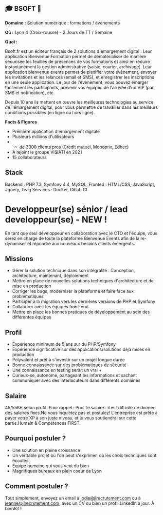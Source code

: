 ## 🎓 BSOFT 💾

**Domaine :** Solution numérique : formations / évènements

**Où :** Lyon 4 (Croix-rousse) - 2 Jours de TT / Semaine

**Quoi :** 

Bsoft.fr est un éditeur français de 2 solutions d'émargement digital : 
Leur application Bienvenue Formation permet de dématérialiser de manière sécurisée les feuilles de présences de vos formations et ainsi en réduire instantanément la gestion administrative (saisie, courier, archivage). 
Leur application bienvenue events permet de planifier votre évènement, envoyer les invitations et les relances (email et SMS), et enregistrer les inscriptions en une seule application. Le jour de l'évènement, vous pouvez émarger facilement les participants, prévenir vos équipes de l'arrivée d'un VIP (par SMS et notification), etc. 

Depuis 10 ans ils mettent en œuvre les meilleures technologies au service de l'émargement digital, pour vous permettre de travailler dans les meilleurs conditions possibles 
(en ligne ou hors ligne).

**Facts & Figures**
* Première application d'émargement digitale
* Plusieurs millions d'utilisateurs
* + de 3300 clients pros (Crédit mutuel, Monoprix, Edhec)
* A rejoint le groupe VISIATI en 2021 
* 15 collaborateurs 


## Stack

Backend : PHP 7.3, Symfony 4.4, MySQL, 
Fronted : HTML/CSS, JavaScript, Jquery, Twig
Services : Docker, Gitlab CI

# Developpeur(se) sénior / lead developpeur(se) - NEW !

En tant que seul développeur en collaboration avec le CTO et l'équipe, vous serez en charge de toute la plateforme Bienvenue Events afin de la re-dynamiser et répondre aux nouveaux besoins clients émergents. 

## Missions
* Gérer la solution technique dans son intégralité : Conception, architecture, maintenant, déploiement
* Mettre en place de nouvelles solutions techniques d'architecture et de mise en production
* Corriger les bugs, moderniser la plateforme et faire face aux problématiques
* Participer à la migration vers les dernières versions de PHP et Symfony
* Collaborer avec les équipes front-end 
* Mettre en place les bonnes pratiques de développement au sein des différentes équipes

## Profil
* Expérience minimum de 5 ans sur du PHP/Symfony
* Expérience significative sur des applications/solutions déjà mises en production
* Polyvalent et prêt à s'investir sur un projet longue durée 
* Bonne connaissance sur des problématiques de sécurité 
* Une connaissance en testing serait un vrai + 
* Curieux-se, autonome, partageant les informations et sachant communiquer avec des interlocuteurs dans différents domaines

## Salaire
45/55K€ selon profil. 
Pour rappel : Pour le salaire : il est difficile de donner des salaires fixes.Ne vous inquiétez pas et postulez! L'entreprise est prête à payer votre XP à son juste niveau, et je vous soutiendrai sur cette partie.Humain & Compétences FIRST.


## Pourquoi postuler ?
* Une solution en pleine croissance
* Un véritable projet où l'on peut s'exprimer, où les choix techniques sont écoutés
* Équipe humaine qui vous veut du bien
* Magnifiques bureaux en plein coeur de Lyon  


## Comment postuler ?
Tout simplement, envoyez un email à jodia@jlrecrutement.com ou à jeanne@jlrecrutement.com,  avec un CV ou bien un profil LinkedIn à jour. À bientôt !